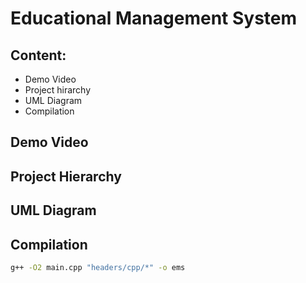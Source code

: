 # Educational Management System
 

## Content: 
- Demo Video
- Project hirarchy
- UML Diagram
- Compilation



## Demo Video


## Project Hierarchy 


## UML Diagram

## Compilation

```sh
g++ -O2 main.cpp "headers/cpp/*" -o ems
```
